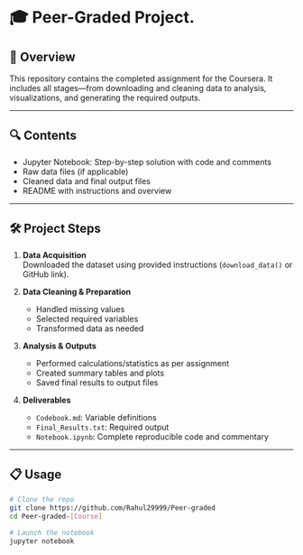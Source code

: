 # 🎓 Peer-Graded Project.

## 🧭 Overview
This repository contains the completed assignment for the Coursera. It includes all stages—from downloading and cleaning data to analysis, visualizations, and generating the required outputs.

---

## 🔍 Contents
- Jupyter Notebook: Step-by-step solution with code and comments
- Raw data files (if applicable)
- Cleaned data and final output files
- README with instructions and overview

---

## 🛠 Project Steps

1. **Data Acquisition**  
   Downloaded the dataset using provided instructions (`download_data()` or GitHub link).

2. **Data Cleaning & Preparation**  
   - Handled missing values  
   - Selected required variables  
   - Transformed data as needed

3. **Analysis & Outputs**  
   - Performed calculations/statistics as per assignment  
   - Created summary tables and plots  
   - Saved final results to output files

4. **Deliverables**  
   - `Codebook.md`: Variable definitions  
   - `Final_Results.txt`: Required output  
   - `Notebook.ipynb`: Complete reproducible code and commentary

---

## 📋 Usage

```bash
# Clone the repo
git clone https://github.com/Rahul29999/Peer-graded
cd Peer-graded-[Course]

# Launch the notebook
jupyter notebook
